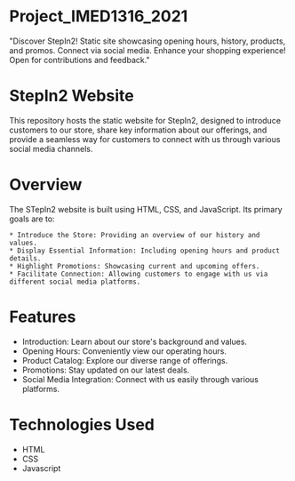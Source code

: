# Project_IMED1316_2021
"Discover StepIn2! Static site showcasing opening hours, history, products, and promos. Connect via social media. Enhance your shopping experience! Open for contributions and feedback."
# StepIn2 Website
This repository hosts the static website for StepIn2, designed to introduce customers to our store, share key information about our offerings, and provide a seamless way for customers to connect with us through various social media channels.
# Overview
The STepIn2 website is built using HTML, CSS, and JavaScript. Its primary goals are to:

    * Introduce the Store: Providing an overview of our history and values.
    * Display Essential Information: Including opening hours and product details.
    * Highlight Promotions: Showcasing current and upcoming offers.
    * Facilitate Connection: Allowing customers to engage with us via different social media platforms.
# Features
* Introduction: Learn about our store's background and values.
* Opening Hours: Conveniently view our operating hours.
* Product Catalog: Explore our diverse range of offerings.
* Promotions: Stay updated on our latest deals.
* Social Media Integration: Connect with us easily through various platforms.
# Technologies Used
* HTML
* CSS
* Javascript
